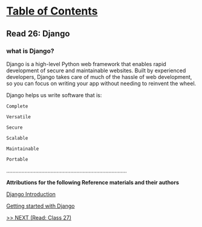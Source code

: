 # [Table of Contents](https://wondwosentsige.github.io/code-401-reading-notes/Home)

## Read 26: Django

### what is Django?

Django is a high-level Python web framework that enables rapid development of secure and maintainable websites. Built by experienced developers, Django takes care of much of the hassle of web development, so you can focus on writing your app without needing to reinvent the wheel.

Django helps us write software that is:

    Complete

    Versatile

    Secure

    Scalable

    Maintainable 

    Portable

















...............................................................................

__Attributions for the following Reference materials and their authors__

[Django Introduction](https://developer.mozilla.org/en-US/docs/Learn/Server-side/Django/Introduction)

[Getting started with Django](https://www.djangoproject.com/start/)

[>> NEXT (Read: Class 27)](https://wondwosentsige.github.io/code-401-reading-note/class-27)